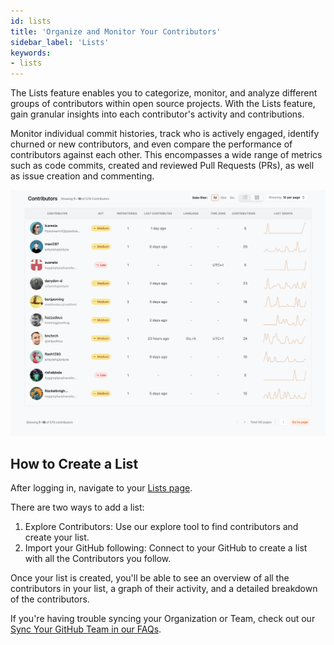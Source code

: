 ```yaml
---
id: lists
title: 'Organize and Monitor Your Contributors'
sidebar_label: 'Lists'
keywords:
- lists
---
```

The Lists feature enables you to categorize, monitor, and analyze different groups of contributors within open source projects. With the Lists feature, gain granular insights into each contributor's activity and contributions.

Monitor individual commit histories, track who is actively engaged, identify churned or new contributors, and even compare the performance of contributors against each other. This encompasses a wide range of metrics such as code commits, created and reviewed Pull Requests (PRs), as well as issue creation and commenting. 

![lists-page](../../static/img/lists-page.svg)

## How to Create a List
After logging in, navigate to your [Lists page](https://app.opensauced.pizza/hub/lists/). 

There are two ways to add a list:
1. Explore Contributors: Use our explore tool to find contributors and create your list.
2. Import your GitHub following:
Connect to your GitHub to create a list with all the Contributors you follow.

Once your list is created, you'll be able to see an overview of all the contributors in your list, a graph of their activity, and a detailed breakdown of the contributors.

If you're having trouble syncing your Organization or Team, check out our [Sync Your GitHub Team in our FAQs](https://docs.opensauced.pizza/community/faqs/#sync-your-github-team).